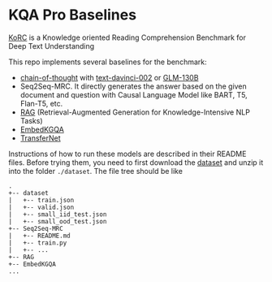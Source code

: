 # KQA Pro Baselines
[KoRC](https://arxiv.org/pdf/2307.03115.pdf) is a Knowledge oriented Reading Comprehension Benchmark for Deep Text Understanding


This repo implements several baselines for the benchmark:

- [chain-of-thought](https://arxiv.org/abs/2201.11903) with [text-davinci-002](https://platform.openai.com/docs/models/gpt-3-5) or [GLM-130B](https://github.com/THUDM/GLM-130B) 
- Seq2Seq-MRC. It directly generates the answer based on the given document and question with Causal Language Model like BART, T5, Flan-T5, etc.
- [RAG](https://arxiv.org/abs/2005.11401) (Retrieval-Augmented Generation for Knowledge-Intensive NLP Tasks)
- [EmbedKGQA](https://malllabiisc.github.io/publications/papers/final_embedkgqa.pdf)
- [TransferNet](https://aclanthology.org/2021.emnlp-main.341)

Instructions of how to run these models are described in their README files.
Before trying them, you need to first download the [dataset](https://cloud.tsinghua.edu.cn/d/c2c25c2eef02425e9b4f/) and unzip it into the folder `./dataset`.
The file tree should be like
```
.
+-- dataset
|   +-- train.json
|   +-- valid.json
|   +-- small_iid_test.json
|   +-- small_ood_test.json
+-- Seq2Seq-MRC
|   +-- README.md
|   +-- train.py
|   +-- ...
+-- RAG
+-- EmbedKGQA
...
```
